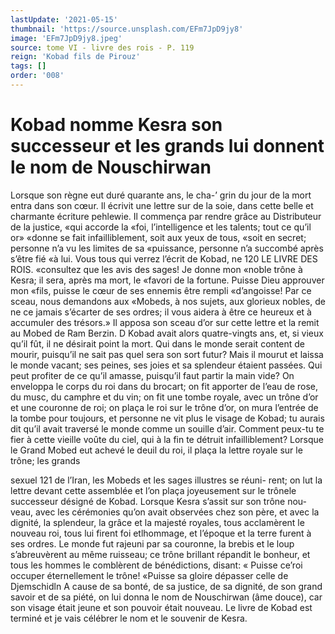 ```yaml
---
lastUpdate: '2021-05-15'
thumbnail: 'https://source.unsplash.com/EFm7JpD9jy8'
image: 'EFm7JpD9jy8.jpeg'
source: tome VI - livre des rois - P. 119
reign: 'Kobad fils de Pirouz'
tags: []
order: '008'
---
```


# Kobad nomme Kesra son successeur et les grands lui donnent le nom de Nouschirwan

Lorsque son règne eut duré quarante ans, le cha-’
grin du jour de la mort entra dans son cœur. Il écrivit une lettre sur de la soie, dans cette belle et charmante écriture pehlewie. Il commença par rendre grâce au Distributeur de la justice, «qui accorde la «foi, l’intelligence et les talents; tout ce qu’il or»
«donne se fait infailliblement, soit aux yeux de tous,
«soit en secret; personne n’a vu les limites de sa «puissance, personne n’a succombé après s’être fié
«à lui. Vous tous qui verrez l’écrit de Kobad, ne
120 LE LIVRE DES ROIS.
«consultez que les avis des sages! Je donne mon «noble trône à Kesra; il sera, après ma mort, le «favori de la fortune. Puisse Dieu approuver mon «fils, puisse le cœur de ses ennemis être rempli «d’angoisse! Par ce sceau, nous demandons aux «Mobeds, à nos sujets, aux glorieux nobles, de ne ce jamais s’écarter de ses ordres; il vous aidera à être
ce heureux et à accumuler des trésors.» Il apposa son sceau d’or sur cette lettre et la remit au Mobed de
Ram Berzin. D
Kobad avait alors quatre-vingts ans, et, si vieux
qu’il fût, il ne désirait point la mort. Qui dans le
monde serait content de mourir, puisqu’il ne sait
pas quel sera son sort futur? Mais il mourut et
laissa le monde vacant; ses peines, ses joies et sa
splendeur étaient passées. Qui peut profiter de ce
qu’il amasse, puisqu’il faut partir la main vide? On
enveloppa le corps du roi dans du brocart; on fit
apporter de l’eau de rose, du musc, du camphre et
du vin; on fit une tombe royale, avec un trône d’or
et une couronne de roi; on plaça le roi sur le trône d’or, on mura l’entrée de la tombe pour toujours, et
personne ne vit plus le visage de Kobad; tu aurais dit qu’il avait traversé le monde comme un souille
d’air. Comment peux-tu te fier à cette vieille voûte
du ciel, qui à la fin te détruit infailliblement?
Lorsque le Grand Mobed eut achevé le deuil du roi, il plaça la lettre royale sur le trône; les grands

sexuel 121 de l’Iran, les Mobeds et les sages illustres se réuni-
rent; on lut la lettre devant cette assemblée et l’on plaça joyeusement sur le trônele successeur désigné de Kobad. Lorsque Kesra s’assit sur son trône nou- veau, avec les cérémonies qu’on avait observées chez
son père, et avec la dignité, la splendeur, la grâce
et la majesté royales, tous acclamèrent le nouveau roi, tous lui firent foi etlhommage, et l’époque et la terre furent à ses ordres. Le monde fut rajeuni par sa couronne, la brebis et le loup s’abreuvèrent au même ruisseau; ce trône brillant répandit le bonheur,
et tous les hommes le comblèrent de bénédictions, disant: « Puisse ce’roi occuper éternellement le trône! «Puisse sa gloire dépasser celle de Djemschidln A cause de sa bonté, de sa justice, de sa dignité, de son grand savoir et de sa piété, on lui donna le nom
de Nouschirwan (âme douce), car son visage était jeune et son pouvoir était nouveau.
Le livre de Kobad est terminé et je vais célébrer le nom et le souvenir de Kesra.
